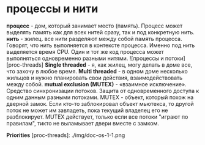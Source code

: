 # процессы и нити #
**процесс** - дом, который занимает место (память). Процесс может выделять
память как для всех нитей сразу, так и под конкретную нить.
**нить** - жилец. все нити разделяют между собой память процесса. Говорят,
что нить выполняется в контексте процесса. Именно под нить выделяется
время CPU. Один и тот же код процесса может выполняться одновременно разными
нитями.
![процессы и потоки][proc-threads]
**Single threaded** - я, как жилец, могу делать в доме все, что захочу в любое
время.
**Multi threaded** - в одном доме несколько жильцов и нужно планировать свои
действия, взаимодействовать между собой.
**mutual exclusion (MUTEX)** - «взаимное исключение». Средство синхронизации
потоков. Защита от одновременного доступа к одним данным разными потоками.
MUTEX - объект, который похож на дверной замок. Если кто-то заблокировал
объект мьютекса, то другой поток не может им завладеть, пока текущий
владелец его не разблокирует. MUTEX действует, только если все потоки "играют
по правилам", тикто не выламывает двери вместе с замком.

**Priorities**
[proc-threads]: ./img/doc-os-1-1.png